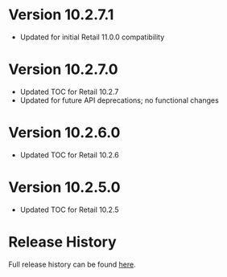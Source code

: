 # Version 10.2.7.1

* Updated for initial Retail 11.0.0 compatibility

# Version 10.2.7.0

* Updated TOC for Retail 10.2.7
* Updated for future API deprecations; no functional changes

# Version 10.2.6.0

* Updated TOC for Retail 10.2.6

# Version 10.2.5.0

* Updated TOC for Retail 10.2.5

# Release History

Full release history can be found [here](https://github.com/kstange/MerchantPlus/wiki/Release-Notes).

